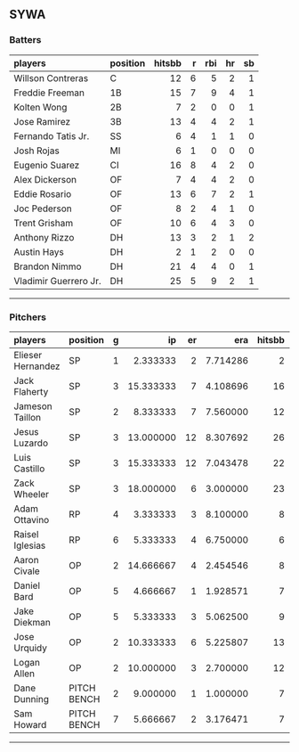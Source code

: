 ## SYWA

### Batters

 
|players               |position | hitsbb|  r| rbi| hr| sb| 
|:---------------------|:--------|------:|--:|---:|--:|--:| 
|Willson Contreras     |C        |     12|  6|   5|  2|  1| 
|Freddie Freeman       |1B       |     15|  7|   9|  4|  1| 
|Kolten Wong           |2B       |      7|  2|   0|  0|  1| 
|Jose Ramirez          |3B       |     13|  4|   4|  2|  1| 
|Fernando Tatis Jr.    |SS       |      6|  4|   1|  1|  0| 
|Josh Rojas            |MI       |      6|  1|   0|  0|  0| 
|Eugenio Suarez        |CI       |     16|  8|   4|  2|  0| 
|Alex Dickerson        |OF       |      7|  4|   4|  2|  0| 
|Eddie Rosario         |OF       |     13|  6|   7|  2|  1| 
|Joc Pederson          |OF       |      8|  2|   4|  1|  0| 
|Trent Grisham         |OF       |     10|  6|   4|  3|  0| 
|Anthony Rizzo         |DH       |     13|  3|   2|  1|  2| 
|Austin Hays           |DH       |      2|  1|   2|  0|  0| 
|Brandon Nimmo         |DH       |     21|  4|   4|  0|  1| 
|Vladimir Guerrero Jr. |DH       |     25|  5|   9|  2|  1| 


* * *

### Pitchers

 
|players           |position    |  g|        ip| er|      era| hitsbb|      whip| so|  w| sv| 
|:-----------------|:-----------|--:|---------:|--:|--------:|------:|---------:|--:|--:|--:| 
|Elieser Hernandez |SP          |  1|  2.333333|  2| 7.714286|      2| 0.8571429|  3|  0|  0| 
|Jack Flaherty     |SP          |  3| 15.333333|  7| 4.108696|     16| 1.0434783| 16|  2|  0| 
|Jameson Taillon   |SP          |  2|  8.333333|  7| 7.560000|     12| 1.4400000| 10|  0|  0| 
|Jesus Luzardo     |SP          |  3| 13.000000| 12| 8.307692|     26| 2.0000000| 15|  0|  0| 
|Luis Castillo     |SP          |  3| 15.333333| 12| 7.043478|     22| 1.4347826| 12|  1|  0| 
|Zack Wheeler      |SP          |  3| 18.000000|  6| 3.000000|     23| 1.2777778| 20|  1|  0| 
|Adam Ottavino     |RP          |  4|  3.333333|  3| 8.100000|      8| 2.4000000|  4|  1|  0| 
|Raisel Iglesias   |RP          |  6|  5.333333|  4| 6.750000|      6| 1.1250000| 11|  1|  2| 
|Aaron Civale      |OP          |  2| 14.666667|  4| 2.454546|      8| 0.5454545| 12|  2|  0| 
|Daniel Bard       |OP          |  5|  4.666667|  1| 1.928571|      7| 1.5000000|  7|  0|  2| 
|Jake Diekman      |OP          |  5|  5.333333|  3| 5.062500|      9| 1.6875000|  5|  0|  0| 
|Jose Urquidy      |OP          |  2| 10.333333|  6| 5.225807|     13| 1.2580645| 12|  0|  0| 
|Logan Allen       |OP          |  2| 10.000000|  3| 2.700000|     12| 1.2000000|  8|  1|  0| 
|Dane Dunning      |PITCH BENCH |  2|  9.000000|  1| 1.000000|      7| 0.7777778| 11|  1|  0| 
|Sam Howard        |PITCH BENCH |  7|  5.666667|  2| 3.176471|      7| 1.2352941|  8|  1|  0| 


* * *


